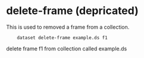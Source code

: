 delete-frame (depricated)
=========================

This is used to removed a frame from a collection.

```shell
    dataset delete-frame example.ds f1
```

delete frame f1 from collection called example.ds

